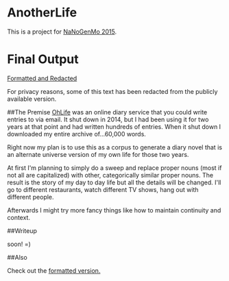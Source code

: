 # AnotherLife
This is a project for [NaNoGenMo 2015](https://github.com/dariusk/NaNoGenMo-2015).


# Final Output

[Formatted and Redacted](http://rvinluan.github.io/AnotherLife/)

For privacy reasons, some of this text has been redacted from the publicly available version.

##The Premise
[OhLife](http://ohlife.com/index.php) was an online diary service that you could write entries to via email. It shut down in 2014, but I had been using it for two years at that point and had written hundreds of entries. When it shut down I downloaded my entire archive of...60,000 words.

Right now my plan is to use this as a corpus to generate a diary novel that is an alternate universe version of my own life for those two years.

At first I'm planning to simply do a sweep and replace proper nouns (most if not all are capitalized) with other, categorically similar proper nouns. The result is the story of my day to day life but all the details will be changed. I'll go to different restaurants, watch different TV shows, hang out with different people.

Afterwards I might try more fancy things like how to maintain continuity and context.

##Writeup

soon! =)

##Also

Check out the [formatted version.](http://rvinluan.github.io/AnotherLife/)
